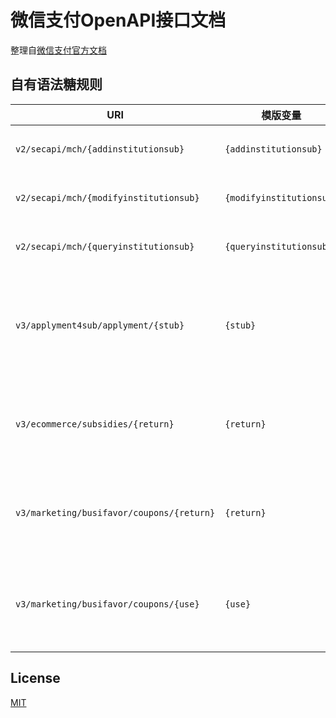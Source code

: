 # 微信支付OpenAPI接口文档

整理自[微信支付官方文档](https://pay.weixin.qq.com/wiki/doc/apiv3/index.shtml)

## 自有语法糖规则

| URI | 模版变量 | 值 | 说明
| --- | --- | --- | ---
| `v2/secapi/mch/{addinstitutionsub}` | `{addinstitutionsub}` | `addInstitutionsub` | URI上有大写字符
| `v2/secapi/mch/{modifyinstitutionsub}` | `{modifyinstitutionsub}` | `modifyInstitutionsub` | URI上有大写字符
| `v2/secapi/mch/{queryinstitutionsub}` | `{queryinstitutionsub}` | `queryInstitutionsub` | URI上有大写字符
| `v3/applyment4sub/applyment/{stub}` | `{stub}` | | 固定值，空字符串，构造末尾是`/`需要
| `v3/ecommerce/subsidies/{return}` | `{return}` | `return` | 固定值，`return`为PHP语法关键字
| `v3/marketing/busifavor/coupons/{return}` | `{return}` | `return` | 固定值，`return`为PHP语法关键字
| `v3/marketing/busifavor/coupons/{use}` | `{use}` | `use` | 固定值，`use`为PHP语法关键字
## License

[MIT](LICENSE)
